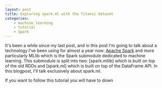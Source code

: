```yaml
---
layout: post
title: Exploring spark.ml with the Titanic dataset
categories:
    - machine learning
    - tutorial
    - Spark
---
```


It's been a while since my last post, and in this post I'm going to talk about
a technology I've been using for almost a year now:
[Apache Spark](http://spark.apache.org/) and more particularly MLlib which is
the Spark submodule dedicated to machine learning. This submodule is split
into two: [spark.mllib] which is built on top of the old RDDs and [spark.ml]
which is built on top of the DataFrame API. In this blogpost, I'll talk
exclusively about spark.ml.

If you want to follow this tutorial you will have to down
